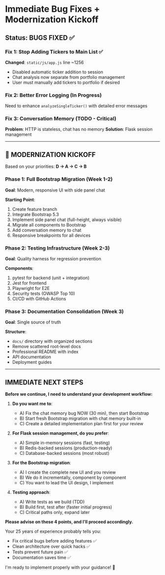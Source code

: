 # Immediate Bug Fixes + Modernization Kickoff

## Status: BUGS FIXED ✅

### Fix 1: Stop Adding Tickers to Main List ✅  
**Changed**: `static/js/app.js` line ~1256
- Disabled automatic ticker addition to session
- Chat analysis now separate from portfolio management
- User must manually add tickers to portfolio if desired

### Fix 2: Better Error Logging (In Progress)
Need to enhance `analyzeSingleTicker()` with detailed error messages

### Fix 3: Conversation Memory (TODO - Critical)
**Problem**: HTTP is stateless, chat has no memory
**Solution**: Flask session management

---

## 🚀 MODERNIZATION KICKOFF

Based on your priorities: **D → A → C → B**

### Phase 1: Full Bootstrap Migration (Week 1-2)
**Goal**: Modern, responsive UI with side panel chat

**Starting Point**:
1. Create feature branch
2. Integrate Bootstrap 5.3
3. Implement side panel chat (full-height, always visible)
4. Migrate all components to Bootstrap
5. Add conversation memory to chat
6. Responsive breakpoints for all devices

### Phase 2: Testing Infrastructure (Week 2-3)
**Goal**: Quality harness for regression prevention

**Components**:
1. pytest for backend (unit + integration)
2. Jest for frontend
3. Playwright for E2E
4. Security tests (OWASP Top 10)
5. CI/CD with GitHub Actions

### Phase 3: Documentation Consolidation (Week 3)
**Goal**: Single source of truth

**Structure**:
- `docs/` directory with organized sections
- Remove scattered root-level docs
- Professional README with index
- API documentation
- Deployment guides

---

## IMMEDIATE NEXT STEPS

**Before we continue, I need to understand your development workflow:**

1. **Do you want me to**:
   - A) Fix the chat memory bug NOW (30 min), then start Bootstrap
   - B) Start fresh Bootstrap migration with chat memory built-in
   - C) Create a detailed implementation plan first for your review

2. **For Flask session management, do you prefer**:
   - A) Simple in-memory sessions (fast, testing)
   - B) Redis-backed sessions (production-ready)
   - C) Database-backed sessions (most robust)

3. **For the Bootstrap migration**:
   - A) I create the complete new UI and you review
   - B) We do it incrementally, component by component
   - C) You want to lead the UI design, I implement

4. **Testing approach**:
   - A) Write tests as we build (TDD)
   - B) Build first, test after (faster initial progress)
   - C) Critical paths only, expand later

**Please advise on these 4 points, and I'll proceed accordingly.**

Your 25 years of experience probably tells you:
- Fix critical bugs before adding features ✅
- Clean architecture over quick hacks ✅
- Tests prevent future pain ✅
- Documentation saves time ✅

I'm ready to implement properly with your guidance! 🎯
